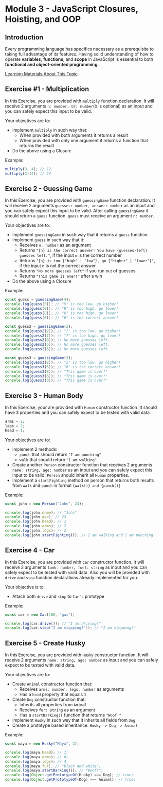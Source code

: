# Module 3 - JavaScript Closures, Hoisting, and OOP

## Introduction

Every programming language has specifics necessary as a prerequisite to taking full advantage of its features. Having solid understanding of how to operate **variables**, **functions**, and **scope** in JavaScript is essential to both **functional and object-oriented programming**.

[Learning Materials About This Topic](https://www.notion.so/mkit/JavaScript-Closures-Hoisting-and-OOP-b69fb880517f49e4b19e59e120af4dea)

## Exercise #1 - Multiplication

In this Exercise, you are provided with `multiply` function declaration. It will receive 2 arguments `n: number, b?: number`(b is optional) as an input and you can safely expect this input to be valid.

Your objectives are to:

- Implement `multiply` in such way that:
  - When provided with both arguments it returns a result
  - When provided with only one argument it returns a function that returns the result
- Do the above using a Closure

Example:

```javascript
multiply(3, 4); // 12
multiply(3)(4); // 24
```

## Exercise 2 - Guessing Game

In this Exercise, you are provided with `guessingGame` function declaration. It will receive 2 arguments `guesses: number, answer: number` as an input and you can safely expect this input to be valid. After calling `guessingGame` it should return a `guess` function. `guess` must receive an argument `n: number`.

Your objectives are to:

- Implement `guessingGame` in such way that it returns a `guess` function
- Implement `guess` in such way that it:
  - Receives `n: number` as an argument
  - Returns `"{n} is the correct answer! You have {guesses-left} guesses left."`, if the input `n` is the correct number
  - Returns `"{n} is too {"high" | "low"}, go {"higher" | "lower"}"`, if the input `n` is not the correct answer
  - Returns `"No more guesses left"` if you run out of guesses
  - Returns `"This game is over!"` after a win
- Do the above using a Closure

Example:

```javascript
const guess = guessingGame(4);
console.log(guess(5)); // "5" is too low, go higher!
console.log(guess(9)); // "9" is too high, go lower!
console.log(guess(8)); // "8" is too high, go lower!
console.log(guess(6)); // "6" is the correct answer!

const guess2 = guessingGame(2);
console.log(guess2(2)); // "2" is too low, go higher!
console.log(guess2(7)); // "7" is too high, go lower!
console.log(guess2(8)); // No more guesses left.
console.log(guess2(6)); // No more guesses left.
console.log(guess2(3)); // No more guesses left.

const guess3 = guessingGame(3);
console.log(guess3(2)); // "2" is too low, go higher!
console.log(guess3(6)); // "6" is the correct answer!
console.log(guess3(8)); // "This game is over!"
console.log(guess3(6)); // "This game is over!"
console.log(guess3(3)); // "This game is over!"
```

## Exercise 3 - Human Body

In this Exercise, your are provided with `Human` constructor function. It should have 3 properties and you can safely expect to be tested with valid data.

```javascript
arms = 2;
legs = 2;
head = 1;
```

Your objectives are to:

- Implement 2 methods:
  - `punch` that should return `"I am punching"`
  - `walk` that should return `"I am walking"`
- Create another `Person` constructor function that receives 2 arguments `name: string, age: number` as an input and you can safely expect this input to be valid. `Person` should inherit all `Human` properties.
- Implement a `startFighting` method on person that returns both results from `walk` and `punch` in format `{walk()} and {punch()}`

Example:

```javascript
const john = new Person("John", 23);

console.log(john.name); // "John"
console.log(john.age); // 23
console.log(john.head); // 1
console.log(john.arms); // 2
console.log(john.legs); // 2
console.log(john.startFighting()); // I am walking and I am punching
```

## Exercise 4 - Car

In this Exercise, you are provided with `Car` constructor function. It will receive 2 arguments `tank: number, fuel: string` as input and you can safely expect to be tested with valid data. Also you will be provided with `drive` and `stop` function declarations already implemented for you.

Your objective is to:

- Attach both `drive` and `stop` to `Car's` prototype

Example:

```javascript
const car = new Car(100, "gas");

console.log(car.drive()); // "I am driving!"
console.log(car.stop("I am stopping!")); // "I am stopping!"
```

## Exercise 5 - Create Husky

In this Exercise, you are provided with `Husky` constructor function. It will receive 2 arguments `name: string, age: number` as input and you can safely expect to be tested with valid data.

Your objectives are to:

- Create `Animal` constructor function that:
  - Receives `arms: number, legs: number` as arguments
  - Has a `head` property that equals `1`
- Create `Dog` constructor function that:
  - Inherits all properties from `Animal`
  - Receives `fur: string` as an argument
  - Has a `startBarking()` function that returns `"Woof!"`
- Implement `Husky` in such way that it inherits all fields from `Dog`
- Create a prototype based inheritance: `Husky -> Dog -> Animal`

Example:

```javascript
const maya = new Husky("Maya", 2);

console.log(maya.head); // 1;
console.log(maya.arms); // 0;
console.log(maya.legs); // 4;
console.log(maya.fur); // "black and white";
console.log(maya.startBarking()); // "Woof!";
console.log(Object.getPrototypeOf(Husky) === Dog); // true;
console.log(Object.getPrototypeOf(Dog) === Animal); // true;
```
